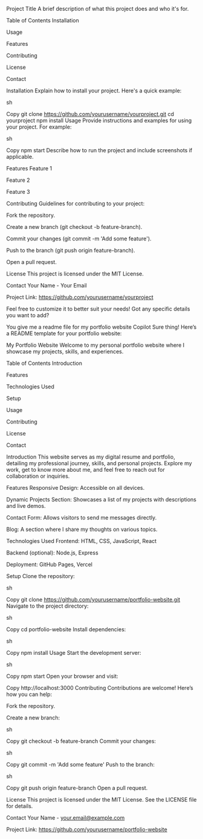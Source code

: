 Project Title
A brief description of what this project does and who it's for.

Table of Contents
Installation

Usage

Features

Contributing

License

Contact

Installation
Explain how to install your project. Here's a quick example:

sh

Copy
git clone https://github.com/yourusername/yourproject.git
cd yourproject
npm install
Usage
Provide instructions and examples for using your project. For example:

sh

Copy
npm start
Describe how to run the project and include screenshots if applicable.

Features
Feature 1

Feature 2

Feature 3

Contributing
Guidelines for contributing to your project:

Fork the repository.

Create a new branch (git checkout -b feature-branch).

Commit your changes (git commit -m 'Add some feature').

Push to the branch (git push origin feature-branch).

Open a pull request.

License
This project is licensed under the MIT License.

Contact
Your Name - Your Email

Project Link: https://github.com/yourusername/yourproject

Feel free to customize it to better suit your needs! Got any specific details you want to add?




You
give me a readme file for my portfolio website
Copilot
Sure thing! Here’s a README template for your portfolio website:

My Portfolio Website
Welcome to my personal portfolio website where I showcase my projects, skills, and experiences.

Table of Contents
Introduction

Features

Technologies Used

Setup

Usage

Contributing

License

Contact

Introduction
This website serves as my digital resume and portfolio, detailing my professional journey, skills, and personal projects. Explore my work, get to know more about me, and feel free to reach out for collaboration or inquiries.

Features
Responsive Design: Accessible on all devices.

Dynamic Projects Section: Showcases a list of my projects with descriptions and live demos.

Contact Form: Allows visitors to send me messages directly.

Blog: A section where I share my thoughts on various topics.

Technologies Used
Frontend: HTML, CSS, JavaScript, React

Backend (optional): Node.js, Express

Deployment: GitHub Pages, Vercel

Setup
Clone the repository:

sh

Copy
git clone https://github.com/yourusername/portfolio-website.git
Navigate to the project directory:

sh

Copy
cd portfolio-website
Install dependencies:

sh

Copy
npm install
Usage
Start the development server:

sh

Copy
npm start
Open your browser and visit:


Copy
http://localhost:3000
Contributing
Contributions are welcome! Here’s how you can help:

Fork the repository.

Create a new branch:

sh

Copy
git checkout -b feature-branch
Commit your changes:

sh

Copy
git commit -m 'Add some feature'
Push to the branch:

sh

Copy
git push origin feature-branch
Open a pull request.

License
This project is licensed under the MIT License. See the LICENSE file for details.

Contact
Your Name - your.email@example.com

Project Link: https://github.com/yourusername/portfolio-website


